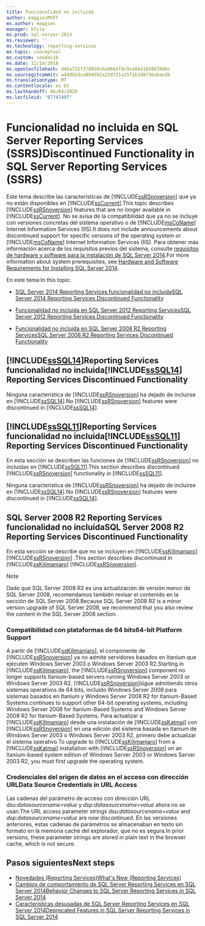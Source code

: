```yaml
---
title: Funcionalidad no incluida
author: maggiesMSFT
ms.author: maggies
manager: kfile
ms.prod: sql-server-2014
ms.reviewer: ''
ms.technology: reporting-services
ms.topic: conceptual
ms.custom: seodec18
ms.date: 12/14/2018
ms.openlocfilehash: d46a7327370028cba9664fdc9ce8641858670d6c
ms.sourcegitcommit: ad4d92dce894592a259721a1571b1d8736abacdb
ms.translationtype: MT
ms.contentlocale: es-ES
ms.lasthandoff: 08/04/2020
ms.locfileid: "87747497"
---
```

# <a name="discontinued-functionality-in-sql-server-reporting-services-ssrs"></a><span data-ttu-id="056a4-102">Funcionalidad no incluida en SQL Server Reporting Services (SSRS)</span><span class="sxs-lookup"><span data-stu-id="056a4-102">Discontinued Functionality in SQL Server Reporting Services (SSRS)</span></span>

  <span data-ttu-id="056a4-103">Este tema describe las características de [!INCLUDE[ssRSnoversion](../includes/ssrsnoversion-md.md)] que ya no están disponibles en [!INCLUDE[ssCurrent](../includes/sscurrent-md.md)].</span><span class="sxs-lookup"><span data-stu-id="056a4-103">This topic describes [!INCLUDE[ssRSnoversion](../includes/ssrsnoversion-md.md)] features that are no longer available in [!INCLUDE[ssCurrent](../includes/sscurrent-md.md)].</span></span> <span data-ttu-id="056a4-104">No se avisa de la compatibilidad que ya no se incluye con versiones concretas del sistema operativo o de [!INCLUDE[msCoName](../includes/msconame-md.md)] Internet Information Services (IIS).</span><span class="sxs-lookup"><span data-stu-id="056a4-104">It does not include announcements about discontinued support for specific versions of the operating system or [!INCLUDE[msCoName](../includes/msconame-md.md)] Internet Information Services (IIS).</span></span> <span data-ttu-id="056a4-105">Para obtener más información acerca de los requisitos previos del sistema, consulte [requisitos de hardware y software para la instalación de SQL Server 2014](../sql-server/install/hardware-and-software-requirements-for-installing-sql-server.md).</span><span class="sxs-lookup"><span data-stu-id="056a4-105">For more information about system prerequisites, see [Hardware and Software Requirements for Installing SQL Server 2014](../sql-server/install/hardware-and-software-requirements-for-installing-sql-server.md).</span></span>  
  
 <span data-ttu-id="056a4-106">En este tema:</span><span class="sxs-lookup"><span data-stu-id="056a4-106">In this topic:</span></span>  
  
- [<span data-ttu-id="056a4-107">SQL Server 2014 Reporting Services funcionalidad no incluida</span><span class="sxs-lookup"><span data-stu-id="056a4-107">SQL Server 2014 Reporting Services Discontinued Functionality</span></span>](#bkmk_sql14)  
  
- [<span data-ttu-id="056a4-108">Funcionalidad no incluida en SQL Server 2012 Reporting Services</span><span class="sxs-lookup"><span data-stu-id="056a4-108">SQL Server 2012 Reporting Services Discontinued Functionality</span></span>](#bkmk_rc0)  
  
- [<span data-ttu-id="056a4-109">Funcionalidad no incluida en SQL Server 2008 R2 Reporting Services</span><span class="sxs-lookup"><span data-stu-id="056a4-109">SQL Server 2008 R2 Reporting Services Discontinued Functionality</span></span>](#bkmk_kj)  
  
##  <a name="sssql14-reporting-services-discontinued-functionality"></a><a name="bkmk_sql14"></a><span data-ttu-id="056a4-110">[!INCLUDE[ssSQL14](../includes/sssql14-md.md)]Reporting Services funcionalidad no incluida</span><span class="sxs-lookup"><span data-stu-id="056a4-110">[!INCLUDE[ssSQL14](../includes/sssql14-md.md)] Reporting Services Discontinued Functionality</span></span>

 <span data-ttu-id="056a4-111">Ninguna característica de [!INCLUDE[ssRSnoversion](../includes/ssrsnoversion-md.md)] ha dejado de incluirse en [!INCLUDE[ssSQL14](../includes/sssql14-md.md)].</span><span class="sxs-lookup"><span data-stu-id="056a4-111">No [!INCLUDE[ssRSnoversion](../includes/ssrsnoversion-md.md)] features were discontinued in [!INCLUDE[ssSQL14](../includes/sssql14-md.md)].</span></span>  
  
##  <a name="sssql11-reporting-services-discontinued-functionality"></a><a name="bkmk_rc0"></a><span data-ttu-id="056a4-112">[!INCLUDE[ssSQL11](../includes/sssql11-md.md)]Reporting Services funcionalidad no incluida</span><span class="sxs-lookup"><span data-stu-id="056a4-112">[!INCLUDE[ssSQL11](../includes/sssql11-md.md)] Reporting Services Discontinued Functionality</span></span>

 <span data-ttu-id="056a4-113">En esta sección se describen las funciones de [!INCLUDE[ssRSnoversion](../includes/ssrsnoversion-md.md)] no incluidas en [!INCLUDE[ssSQL11](../includes/sssql11-md.md)].</span><span class="sxs-lookup"><span data-stu-id="056a4-113">This section describes discontinued [!INCLUDE[ssRSnoversion](../includes/ssrsnoversion-md.md)] functionality in [!INCLUDE[ssSQL11](../includes/sssql11-md.md)].</span></span>  
  
 <span data-ttu-id="056a4-114">Ninguna característica de [!INCLUDE[ssRSnoversion](../includes/ssrsnoversion-md.md)] ha dejado de incluirse en [!INCLUDE[ssSQL14](../includes/sssql14-md.md)].</span><span class="sxs-lookup"><span data-stu-id="056a4-114">No [!INCLUDE[ssRSnoversion](../includes/ssrsnoversion-md.md)] features were discontinued in [!INCLUDE[ssSQL14](../includes/sssql14-md.md)].</span></span>  
  
##  <a name="sql-server-2008-r2-reporting-services-discontinued-functionality"></a><a name="bkmk_kj"></a><span data-ttu-id="056a4-115">SQL Server 2008 R2 Reporting Services funcionalidad no incluida</span><span class="sxs-lookup"><span data-stu-id="056a4-115">SQL Server 2008 R2 Reporting Services Discontinued Functionality</span></span>

 <span data-ttu-id="056a4-116">En esta sección se describe que no se incluyen en [!INCLUDE[ssKilimanjaro](../includes/sskilimanjaro-md.md)] [!INCLUDE[ssRSnoversion](../includes/ssrsnoversion-md.md)] .</span><span class="sxs-lookup"><span data-stu-id="056a4-116">This section describes discontinued in [!INCLUDE[ssKilimanjaro](../includes/sskilimanjaro-md.md)] [!INCLUDE[ssRSnoversion](../includes/ssrsnoversion-md.md)].</span></span>  
  
> [!NOTE]  
> <span data-ttu-id="056a4-117">Dado que SQL Server 2008 R2 es una actualización de versión menor de SQL Server 2008, recomendamos también revisar el contenido en la sección de SQL Server 2008.</span><span class="sxs-lookup"><span data-stu-id="056a4-117">Because SQL Server 2008 R2 is a minor version upgrade of SQL Server 2008, we recommend that you also review the content in the SQL Server 2008 section.</span></span>
  
### <a name="64-bit-platform-support"></a><span data-ttu-id="056a4-118">Compatibilidad con plataformas de 64 bits</span><span class="sxs-lookup"><span data-stu-id="056a4-118">64-bit Platform Support</span></span>

 <span data-ttu-id="056a4-119">A partir de [!INCLUDE[ssKilimanjaro](../includes/sskilimanjaro-md.md)], el componente de [!INCLUDE[ssRSnoversion](../includes/ssrsnoversion-md.md)] ya no admite servidores basados en Itanium que ejecuten Windows Server 2003 o Windows Server 2003 R2.</span><span class="sxs-lookup"><span data-stu-id="056a4-119">Starting in [!INCLUDE[ssKilimanjaro](../includes/sskilimanjaro-md.md)], the [!INCLUDE[ssRSnoversion](../includes/ssrsnoversion-md.md)] component no longer supports Itanium-based servers running Windows Server 2003 or Windows Server 2003 R2.</span></span> [!INCLUDE[ssRSnoversion](../includes/ssrsnoversion-md.md)]<span data-ttu-id="056a4-120">sigue admitiendo otros sistemas operativos de 64 bits, incluido Windows Server 2008 para sistemas basados en Itanium y Windows Server 2008 R2 for Itanium-Based Systems.</span><span class="sxs-lookup"><span data-stu-id="056a4-120">continues to support other 64-bit operating systems, including Windows Server 2008 for Itanium-Based Systems and Windows Server 2008 R2 for Itanium-Based Systems.</span></span> <span data-ttu-id="056a4-121">Para actualizar a [!INCLUDE[ssKilimanjaro](../includes/sskilimanjaro-md.md)] desde una instalación de [!INCLUDE[ssKatmai](../includes/sskatmai-md.md)] con [!INCLUDE[ssRSnoversion](../includes/ssrsnoversion-md.md)] en una edición del sistema basada en Itanium de Windows Server 2003 o Windows Server 2003 R2, primero debe actualizar el sistema operativo.</span><span class="sxs-lookup"><span data-stu-id="056a4-121">To upgrade to [!INCLUDE[ssKilimanjaro](../includes/sskilimanjaro-md.md)] from a [!INCLUDE[ssKatmai](../includes/sskatmai-md.md)] installation with [!INCLUDE[ssRSnoversion](../includes/ssrsnoversion-md.md)] on an Itanium-based system edition of Windows Server 2003 or Windows Server 2003 R2, you must first upgrade the operating system.</span></span>  
  
### <a name="data-source-credentials-in-url-access"></a><span data-ttu-id="056a4-122">Credenciales del origen de datos en el acceso con dirección URL</span><span class="sxs-lookup"><span data-stu-id="056a4-122">Data Source Credentials in URL Access</span></span>

 <span data-ttu-id="056a4-123">Las cadenas del parámetro de acceso con dirección URL *dsu:datasourcename=value* y *dsp:datasourcename=value* ahora no se usan.</span><span class="sxs-lookup"><span data-stu-id="056a4-123">The URL access parameter strings *dsu:datasourcename=value* and *dsp:datasourcename=value* are now discontinued.</span></span> <span data-ttu-id="056a4-124">En las versiones anteriores, estas cadenas de parámetros se almacenaban en texto sin formato en la memoria caché del explorador, que no es segura.</span><span class="sxs-lookup"><span data-stu-id="056a4-124">In prior versions, these parameter strings are stored in plain text in the browser cache, which is not secure.</span></span>  
  
## <a name="next-steps"></a><span data-ttu-id="056a4-125">Pasos siguientes</span><span class="sxs-lookup"><span data-stu-id="056a4-125">Next steps</span></span>

 - [<span data-ttu-id="056a4-126">Novedades &#40;Reporting Services&#41;</span><span class="sxs-lookup"><span data-stu-id="056a4-126">What's New &#40;Reporting Services&#41;</span></span>](what-s-new-reporting-services.md)
 - [<span data-ttu-id="056a4-127">Cambios de comportamiento de SQL Server Reporting Services en SQL Server 2014</span><span class="sxs-lookup"><span data-stu-id="056a4-127">Behavior Changes to SQL Server Reporting Services  in SQL Server 2014</span></span>](behavior-changes-to-sql-server-reporting-services-in-sql-server-2016.md)
 - [<span data-ttu-id="056a4-128">Características desusadas de SQL Server Reporting Services en SQL Server 2014</span><span class="sxs-lookup"><span data-stu-id="056a4-128">Deprecated Features in SQL Server Reporting Services in SQL Server 2014</span></span>](deprecated-features-in-sql-server-reporting-services-ssrs.md)